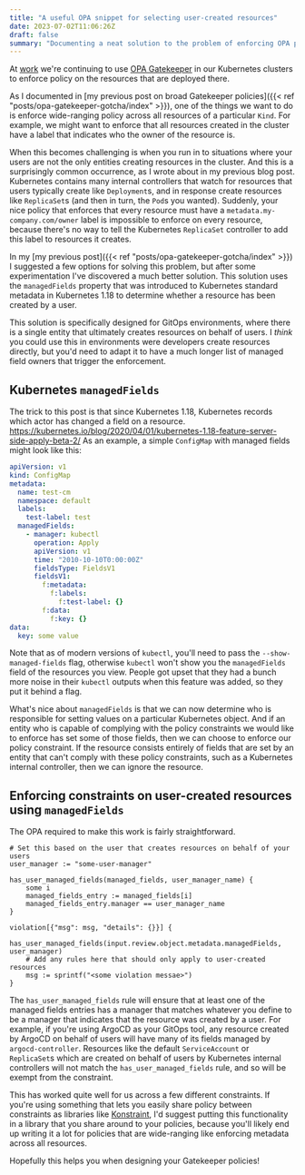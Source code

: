```yaml
---
title: "A useful OPA snippet for selecting user-created resources"
date: 2023-07-02T11:06:26Z
draft: false
summary: "Documenting a neat solution to the problem of enforcing OPA policies against resources, but only when they have been created by a user (as opposed to those created by an internal Kubernetes controller)"
---
```


At [work](https://www.seek.com.au/work-for-seek/) we're continuing to use [OPA Gatekeeper](https://open-policy-agent.github.io/gatekeeper/website/docs/)
in our Kubernetes clusters to enforce policy on the resources that are deployed there.

As I documented in [my previous post on broad Gatekeeper policies]({{< ref "posts/opa-gatekeeper-gotcha/index" >}}),
one of the things we want to do is enforce wide-ranging policy across all resources of a particular `Kind`.
For example, we might want to enforce that all resources created in the cluster have a label that indicates who the
owner of the resource is.

When this becomes challenging is when you run in to situations where your users are not the only entities creating
resources in the cluster.
And this is a surprisingly common occurrence, as I wrote about in my previous blog post.
Kubernetes contains many internal controllers that watch for resources that users typically create like `Deployment`s,
and in response create resources like `ReplicaSet`s (and then in turn, the `Pod`s you wanted).
Suddenly, your nice policy that enforces that every resource must have a `metadata.my-company.com/owner` label is 
impossible to enforce on every resource, because there's no way to tell the Kubernetes `ReplicaSet` controller to 
add this label to resources it creates.

In my [my previous post]({{< ref "posts/opa-gatekeeper-gotcha/index" >}}) I suggested a few options for solving this
problem, but after some experimentation I've discovered a much better solution.
This solution uses the `managedFields` property that was introduced to Kubernetes standard metadata in Kubernetes
1.18 to determine whether a resource has been created by a user.

This solution is specifically designed for GitOps environments, where there is a single entity that ultimately 
creates resources on behalf of users.
I _think_ you could use this in environments were developers create resources directly, but you'd need to adapt it 
to have a much longer list of managed field owners that trigger the enforcement.

## Kubernetes `managedFields`

The trick to this post is that since Kubernetes 1.18, Kubernetes records which actor has changed a field on a resource.
https://kubernetes.io/blog/2020/04/01/kubernetes-1.18-feature-server-side-apply-beta-2/
As an example, a simple `ConfigMap` with managed fields might look like this:

```yaml
apiVersion: v1
kind: ConfigMap
metadata:
  name: test-cm
  namespace: default
  labels:
    test-label: test
  managedFields:
    - manager: kubectl
      operation: Apply
      apiVersion: v1
      time: "2010-10-10T0:00:00Z"
      fieldsType: FieldsV1
      fieldsV1:
        f:metadata:
          f:labels:
            f:test-label: {}
        f:data:
          f:key: {}
data:
  key: some value
```

Note that as of modern versions of `kubectl`, you'll need to pass the `--show-managed-fields` flag, otherwise `kubectl`
won't show you the `managedFields` field of the resources you view.
People got upset that they had a bunch more noise in their `kubectl` outputs when this feature was added, so they put
it behind a flag.

What's nice about `managedFields` is that we can now determine who is responsible for setting values on a particular
Kubernetes object.
And if an entity who is capable of complying with the policy constraints we would like to enforce has set some of 
those fields, then we can choose to enforce our policy constraint.
If the resource consists entirely of fields that are set by an entity that can't comply with these policy 
constraints, such as a Kubernetes internal controller, then we can ignore the resource.

## Enforcing constraints on user-created resources using `managedFields`

The OPA required to make this work is fairly straightforward.

```rego
# Set this based on the user that creates resources on behalf of your users
user_manager := "some-user-manager"

has_user_managed_fields(managed_fields, user_manager_name) {
	some i
	managed_fields_entry := managed_fields[i]
	managed_fields_entry.manager == user_manager_name
}

violation[{"msg": msg, "details": {}}] {
	has_user_managed_fields(input.review.object.metadata.managedFields, user_manager)
	# Add any rules here that should only apply to user-created resources
	msg := sprintf("<some violation messae>")
}
```

The `has_user_managed_fields` rule will ensure that at least one of the managed fields entries has a manager that 
matches whatever you define to be a manager that indicates that the resource was created by a user.
For example, if you're using ArgoCD as your GitOps tool, any resource created by ArgoCD on behalf of users will have 
many of its fields managed by `argocd-controller`.
Resources like the default `ServiceAccount` or `ReplicaSet`s which are created on behalf of users by Kubernetes 
internal controllers will not match the `has_user_managed_fields` rule, and so will be exempt from the constraint.

This has worked quite well for us across a few different constraints.
If you're using something that lets you easily share policy between constraints as libraries like
[Konstraint](https://github.com/plexsystems/konstraint), I'd suggest putting this functionality in a library that 
you share around to your policies, because you'll likely end up writing it a lot for policies that are wide-ranging 
like enforcing metadata across all resources.

Hopefully this helps you when designing your Gatekeeper policies!
